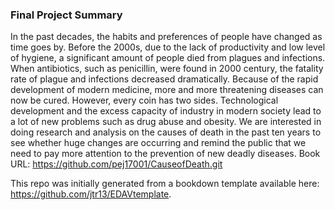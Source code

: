 ### Final Project Summary
In the past decades, the habits and preferences of people have changed as time goes by. Before the 2000s, due to the lack of productivity and low level of hygiene, a significant amount of people died from plagues and infections. When antibiotics, such as penicillin, were found in 2000 century, the fatality rate of plague and infections decreased dramatically. Because of the rapid development of modern medicine, more and more threatening diseases can now be cured. However, every coin has two sides. Technological development and the excess capacity of industry in modern society lead to a lot of new problems such as drug abuse and obesity. We are interested in doing research and analysis on the causes of death in the past ten years to see whether huge changes are occurring and remind the public that we need to pay more attention to the prevention of new deadly diseases.
Book URL: https://github.com/pej17001/CauseofDeath.git

This repo was initially generated from a bookdown template available here: https://github.com/jtr13/EDAVtemplate.
